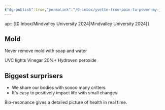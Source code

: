 ```yaml
---
{"dg-publish":true,"permalink":"/0-inbox/yvette-from-pain-to-power-my-journey-of-healing-and-discovery/"}
---
```


up:: [[0 Inbox/Mindvalley University 2024\|Mindvalley University 2024]]

## Mold
Never remove mold with soap and water

UVC lights
Vinegar 20%+
Hydroven peroxide

## Biggest surprisers
- We share our bodies with soooo many critters
- It's easy to positively impact life with small changes

Bio-resonance gives a detailed picture of health in real time.